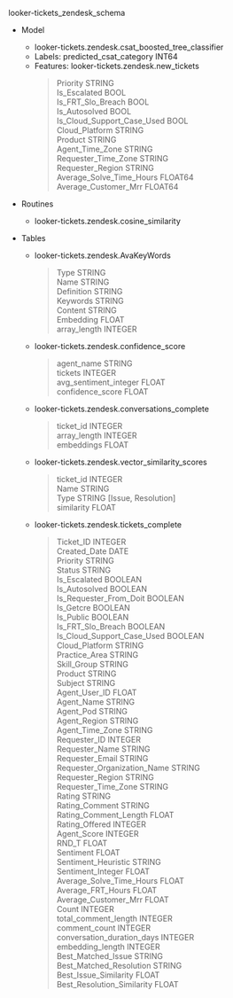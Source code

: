 looker-tickets_zendesk_schema

+ Model
  - looker-tickets.zendesk.csat_boosted_tree_classifier
  - Labels: predicted_csat_category INT64
  - Features: looker-tickets.zendesk.new_tickets
	> Priority STRING<br>
	> Is_Escalated BOOL<br>
	> Is_FRT_Slo_Breach BOOL<br>
	> Is_Autosolved BOOL<br>
	> Is_Cloud_Support_Case_Used BOOL<br>
	> Cloud_Platform STRING<br>
	> Product STRING<br>
	> Agent_Time_Zone STRING<br>
	> Requester_Time_Zone STRING<br>
	> Requester_Region STRING<br>
	> Average_Solve_Time_Hours FLOAT64<br>
	> Average_Customer_Mrr FLOAT64

+ Routines
  - looker-tickets.zendesk.cosine_similarity

+ Tables

  - looker-tickets.zendesk.AvaKeyWords
    > Type STRING<br>
    > Name STRING<br>
    > Definition STRING<br>
    > Keywords STRING<br>
    > Content STRING<br>
    > Embedding FLOAT<br>
    > array_length INTEGER<br>

  - looker-tickets.zendesk.confidence_score
    > agent_name STRING<br>
    > tickets INTEGER<br>
    > avg_sentiment_integer FLOAT<br>
    > confidence_score FLOAT<br>

  - looker-tickets.zendesk.conversations_complete
	> ticket_id INTEGER<br>
	> array_length INTEGER<br>
 	> embeddings FLOAT<br>

  - looker-tickets.zendesk.vector_similarity_scores
	> ticket_id INTEGER<br>
	> Name STRING<br>
	> Type STRING [Issue, Resolution]<br>
	> similarity FLOAT<br>

  - looker-tickets.zendesk.tickets_complete
	> Ticket_ID INTEGER<br>
	> Created_Date DATE<br>
	> Priority STRING<br>
	> Status STRING<br>
	> Is_Escalated BOOLEAN<br>
	> Is_Autosolved BOOLEAN<br>
	> Is_Requester_From_Doit BOOLEAN<br>
	> Is_Getcre BOOLEAN<br>
	> Is_Public BOOLEAN<br>
	> Is_FRT_Slo_Breach BOOLEAN<br>
	> Is_Cloud_Support_Case_Used BOOLEAN<br>
	> Cloud_Platform STRING<br>
	> Practice_Area STRING<br>
	> Skill_Group STRING<br>
	> Product STRING<br>
	> Subject STRING<br>
	> Agent_User_ID FLOAT<br>
	> Agent_Name STRING<br>
	> Agent_Pod STRING<br>
	> Agent_Region STRING<br>
	> Agent_Time_Zone STRING<br>
	> Requester_ID INTEGER<br>
	> Requester_Name STRING<br>
	> Requester_Email STRING<br>
	> Requester_Organization_Name STRING<br>
	> Requester_Region STRING<br>
	> Requester_Time_Zone STRING<br>
	> Rating STRING<br>
	> Rating_Comment STRING<br>
	> Rating_Comment_Length FLOAT<br>
	> Rating_Offered INTEGER<br>
	> Agent_Score INTEGER<br>
	> RND_T FLOAT<br>
	> Sentiment FLOAT<br>
	> Sentiment_Heuristic STRING<br>
	> Sentiment_Integer FLOAT<br>
	> Average_Solve_Time_Hours FLOAT<br>
	> Average_FRT_Hours FLOAT<br>
	> Average_Customer_Mrr FLOAT<br>
	> Count INTEGER<br>
	> total_comment_length INTEGER<br>
	> comment_count INTEGER<br>
	> conversation_duration_days INTEGER<br>
	> embedding_length INTEGER<br>
	> Best_Matched_Issue STRING<br>
	> Best_Matched_Resolution STRING<br>
	> Best_Issue_Similarity FLOAT<br>
	> Best_Resolution_Similarity FLOAT<br>
